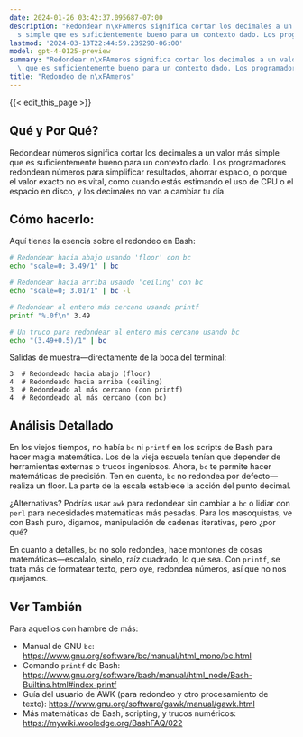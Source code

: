 ```yaml
---
date: 2024-01-26 03:42:37.095687-07:00
description: "Redondear n\xFAmeros significa cortar los decimales a un valor m\xE1\
  s simple que es suficientemente bueno para un contexto dado. Los programadores redondean\u2026"
lastmod: '2024-03-13T22:44:59.239290-06:00'
model: gpt-4-0125-preview
summary: "Redondear n\xFAmeros significa cortar los decimales a un valor m\xE1s simple\
  \ que es suficientemente bueno para un contexto dado. Los programadores redondean\u2026"
title: "Redondeo de n\xFAmeros"
---
```


{{< edit_this_page >}}

## Qué y Por Qué?

Redondear números significa cortar los decimales a un valor más simple que es suficientemente bueno para un contexto dado. Los programadores redondean números para simplificar resultados, ahorrar espacio, o porque el valor exacto no es vital, como cuando estás estimando el uso de CPU o el espacio en disco, y los decimales no van a cambiar tu día.

## Cómo hacerlo:

Aquí tienes la esencia sobre el redondeo en Bash:

```Bash
# Redondear hacia abajo usando 'floor' con bc
echo "scale=0; 3.49/1" | bc

# Redondear hacia arriba usando 'ceiling' con bc
echo "scale=0; 3.01/1" | bc -l

# Redondear al entero más cercano usando printf
printf "%.0f\n" 3.49

# Un truco para redondear al entero más cercano usando bc
echo "(3.49+0.5)/1" | bc
```

Salidas de muestra—directamente de la boca del terminal:

```
3  # Redondeado hacia abajo (floor)
4  # Redondeado hacia arriba (ceiling)
3  # Redondeado al más cercano (con printf)
4  # Redondeado al más cercano (con bc)
```

## Análisis Detallado

En los viejos tiempos, no había `bc` ni `printf` en los scripts de Bash para hacer magia matemática. Los de la vieja escuela tenían que depender de herramientas externas o trucos ingeniosos. Ahora, `bc` te permite hacer matemáticas de precisión. Ten en cuenta, `bc` no redondea por defecto—realiza un floor. La parte de la escala establece la acción del punto decimal.

¿Alternativas? Podrías usar `awk` para redondear sin cambiar a `bc` o lidiar con `perl` para necesidades matemáticas más pesadas. Para los masoquistas, ve con Bash puro, digamos, manipulación de cadenas iterativas, pero ¿por qué?

En cuanto a detalles, `bc` no solo redondea, hace montones de cosas matemáticas—escalalo, sinelo, raíz cuadrado, lo que sea. Con `printf`, se trata más de formatear texto, pero oye, redondea números, así que no nos quejamos.

## Ver También

Para aquellos con hambre de más:

- Manual de GNU `bc`: https://www.gnu.org/software/bc/manual/html_mono/bc.html
- Comando `printf` de Bash: https://www.gnu.org/software/bash/manual/html_node/Bash-Builtins.html#index-printf
- Guía del usuario de AWK (para redondeo y otro procesamiento de texto): https://www.gnu.org/software/gawk/manual/gawk.html
- Más matemáticas de Bash, scripting, y trucos numéricos: https://mywiki.wooledge.org/BashFAQ/022
